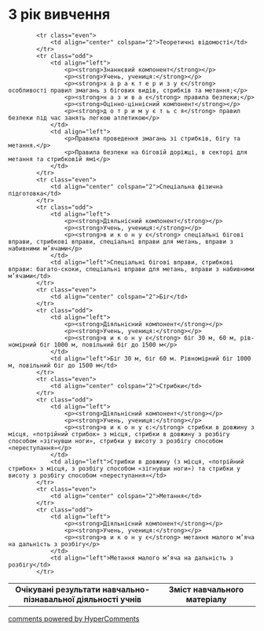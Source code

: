 <div id="hypercomments_widget" class="js-hypercomments-widget invisible"></div>

3 рік вивчення
=============================

<table>
  <body>
    <tr>
<td align="center" width="60%"><strong>Очікувані результати навчально-пізнавальної діяльності учнів</strong></td>
<td align="center" width="40%"><strong>Зміст навчального матеріалу</strong></td>
    </tr>

            <tr class="even">
                <td align="center" colspan="2">Теоретичні відомості</td>
            </tr>
            <tr class="odd">
                <td align="left">
                    <p><strong>Знаннєвий компонент</strong></p>
                    <p><strong>Учень, учениця:</strong></p>
                    <p><strong>х а р а к т е р и з у є</strong> особливості правил змагань з бігових видів, стрибків та метання;</p>
                    <p><strong>н а з и в а є</strong> правила безпеки;</p>
                    <p><strong>Оцінно-ціннісний компонент</strong></p>
                    <p><strong>д о т р и м у є т ь с я</strong> правил безпеки під час занять легкою атлетикою</p>
                </td>
                <td align="left">
                    <p>Правила проведення змагань зі стрибків, бігу та метання.</p>
                    <p>Правила безпеки на біговій доріжці, в секторі для метання та стрибковій ямі</p>
                </td>
            </tr>
            <tr class="even">
                <td align="center" colspan="2">Спеціальна фізична підготовка</td>
            </tr>
            <tr class="odd">
                <td align="left">
                    <p><strong>Діяльнісний компонент</strong></p>
                    <p><strong>Учень, учениця:</strong></p>
                    <p><strong>в и к о н у є</strong> спеціальні бігові вправи, стрибкові вправи, спеціальні вправи для метань, вправи з набивними м’ячами</p>
                </td>
                <td align="left">Спеціальні бігові вправи, стрибкові вправи: багато-скоки, спеціальні вправи для метань, вправи з набивними м’ячами</td>
            </tr>
            <tr class="even">
                <td align="center" colspan="2">Біг</td>
            </tr>
            <tr class="odd">
                <td align="left">
                    <p><strong>Діяльнісний компонент</strong></p>
                    <p><strong>Учень, учениця:</strong></p>
                    <p><strong>в и к о н у є</strong> біг 30 м, 60 м, рів-номірний біг 1000 м, повільний біг до 1500 м</p>
                </td>
                <td align="left">Біг 30 м, біг 60 м. Рівномірний біг 1000 м, повільний біг до 1500 м</td>
            </tr>
            <tr class="even">
                <td align="center" colspan="2">Стрибки</td>
            </tr>
            <tr class="odd">
                <td align="left">
                    <p><strong>Діяльнісний компонент</strong></p>
                    <p><strong>Учень, учениця:</strong></p>
                    <p><strong>в и к о н у є:</strong> стрибки в довжину з місця, «потрійний стрибок» з місця, стрибки в довжину з розбігу способом «зігнувши ноги», стрибки у висоту з розбігу способом «переступання»</p>
                </td>
                <td align="left">Стрибки в довжину (з місця, «потрійний стрибок» з місця, з розбігу способом «зігнувши ноги») та стрибки у висоту з розбігу способом «переступання»</td>
            </tr>
            <tr class="even">
                <td align="center" colspan="2">Метання</td>
            </tr>
            <tr class="odd">
                <td align="left">
                    <p><strong>Діяльнісний компонент</strong></p>
                    <p><strong>Учень, учениця:</strong></p>
                    <p><strong>в и к о н у є</strong> метання малого м’яча на дальність з розбігу</p>
                </td>
                <td align="left">Метання малого м’яча на дальність з розбігу</td>
            </tr>
  </body>
</table>

<div class="js-hypercomments-container">
    <a href="http://hypercomments.com" class="hc-link" title="comments widget">comments powered by HyperComments</a>
</div>
